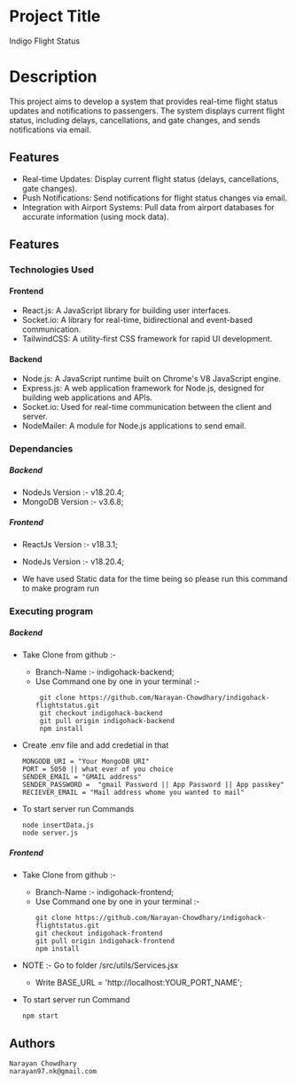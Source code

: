 # Project Title
Indigo Flight Status

# Description

This project aims to develop a system that provides real-time flight status updates and notifications to passengers. The system displays current flight status, including delays, cancellations, and gate changes, and sends notifications via email.


## Features

* Real-time Updates: Display current flight status (delays, cancellations, gate changes).
* Push Notifications: Send notifications for flight status changes via email.
* Integration with Airport Systems: Pull data from airport databases for accurate information (using mock data).

## Features

### Technologies Used
#### Frontend
* React.js: A JavaScript library for building user interfaces.
* Socket.io: A library for real-time, bidirectional and event-based communication.
* TailwindCSS: A utility-first CSS framework for rapid UI development.

#### Backend
* Node.js: A JavaScript runtime built on Chrome's V8 JavaScript engine.
* Express.js: A web application framework for Node.js, designed for building web applications and APIs.
* Socket.io: Used for real-time communication between the client and server.
* NodeMailer: A module for Node.js applications to send email.



### Dependancies

##### Backend
* NodeJs Version :- v18.20.4;
* MongoDB Version :- v3.6.8;


##### Frontend
* ReactJs Version :- v18.3.1;
* NodeJs Version :- v18.20.4;

* We have used Static data for the time being so please run this command to make program run 

### Executing program

##### Backend
* Take Clone from github :- 
    * Branch-Name :- indigohack-backend;
    * Use Command one by one in your terminal :-
       ```
        git clone https://github.com/Narayan-Chowdhary/indigohack-flightstatus.git 
        git checkout indigohack-backend
        git pull origin indigohack-backend
        npm install 
        ```

* Create .env file and add credetial in that
    ```
    MONGODB_URI = "Your MongoDB URI" 
    PORT = 5050 || what ever of you choice
    SENDER_EMAIL = "GMAIL address"
    SENDER_PASSWORD =  "gmail Password || App Password || App passkey"
    RECIEVER_EMAIL = "Mail address whome you wanted to mail"
    ```
* To start server run Commands
    
    ```
    node insertData.js
    node server.js
    ```

##### Frontend
* Take Clone from github :- 
    * Branch-Name :- indigohack-frontend;
    * Use Command one by one in your terminal :-
        ```
        git clone https://github.com/Narayan-Chowdhary/indigohack-flightstatus.git 
        git checkout indigohack-frontend
        git pull origin indigohack-frontend
        npm install 
        ```
* NOTE :- Go to folder 
         /src/utils/Services.jsx
     * Write BASE_URL = 'http://localhost:YOUR_PORT_NAME';

        
* To start server run Command   
    ```
    npm start
    ```



## Authors

    Narayan Chowdhary
    narayan97.nk@gmail.com



